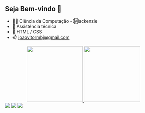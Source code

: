 ## Seja Bem-vindo 👋

- 👨‍🎓 Ciência da Computação - Ⓜackenzie
- 🔭 Assistência técnica
- 🌱 HTML / CSS
- 📫 joaovitormbj@gmail.com

<div align="center" >
  <a href="https://github.com/Joao-Vitor-Dev">
  <img height="180em" src="https://github-readme-stats.vercel.app/api?username=Joao-Vitor-Dev&show_icons=true&theme=dracula&include_all_commits=true&count_private=true"/>
  <img height="180em" src="https://github-readme-stats.vercel.app/api/top-langs/?username=Joao-Vitor-Dev&layout=compact&langs_count=7&theme=dracula"/>
</div>
  
 <div > 
  <a href="https://www.instagram.com/jvrochamiranda/" target="_blank"><img src="https://img.shields.io/badge/-Instagram-%23E4405F?style=for-the-badge&logo=instagram&logoColor=white" target="_blank"></a>
  <a href = "mailto:joaovitormbj@gmail.com"><img src="https://img.shields.io/badge/-Gmail-%23333?style=for-the-badge&logo=gmail&logoColor=white" target="_blank"></a>
  <a href="https://www.linkedin.com/in/jo%C3%A3o-vitor-rocha-miranda-62b169264/" target="_blank"><img src="https://img.shields.io/badge/-LinkedIn-%230077B5?style=for-the-badge&logo=linkedin&logoColor=white" target="_blank"></a> 
  </div>


